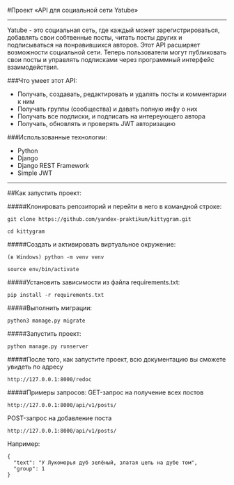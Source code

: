 #Проект «API для социальной сети Yatube»
***
Yatube - это социальная сеть, где каждый может зарегистрироваться, добавлять свои собтвенные посты, читать посты других и подписываться на понравившихся авторов. Этот API расширяет возможности социальной сети. Теперь пользователи могут публиковать свои посты и управлять подписками через программный интерфейс взаимодействия.

###Что умеет этот API:
* Получать, создавать, редактировать и удалять посты и комментарии к ним
* Получать группы (сообщества) и давать полную инфу о них
* Получать все подписки, и подписать на интереующего автора
* Получать, обновлять и проверять JWT авторизацию

###Использованные технологии:
* Python
* Django
* Django REST Framework
* Simple JWT
***
##Как запустить проект:

#####Клонировать репозиторий и перейти в него в командной строке:

```
git clone https://github.com/yandex-praktikum/kittygram.git
```
```
cd kittygram
```

#####Cоздать и активировать виртуальное окружение:
```
(в Windows) python -m venv venv
```
```
source env/bin/activate
```
#####Установить зависимости из файла requirements.txt:
```
pip install -r requirements.txt
```

#####Выполнить миграции:
```
python3 manage.py migrate
```
#####Запустить проект:
```
python manage.py runserver
```

#####После того, как запустите проект, всю документацию вы сможете увидеть по адресу 
```
http://127.0.0.1:8000/redoc
```
#####Примеры запросов:
GET-запрос на получение всех постов
```
http://127.0.0.1:8000/api/v1/posts/
```
POST-запрос на добавление поста
```
http://127.0.0.1:8000/api/v1/posts/
```
Например: 
```
{
  "text": "У Лукоморья дуб зелёный, златая цепь на дубе том",
  "group": 1
}

